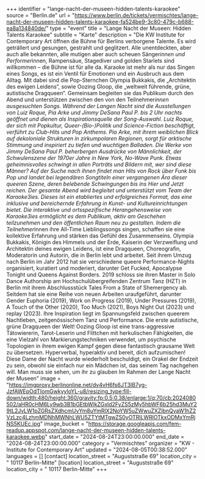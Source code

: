 +++
identifier = "lange-nacht-der-museen-hidden-talents-karaokee"
source = "Berlin.de"
url = "https://www.berlin.de/tickets/vermischtes/lange-nacht-der-museen-hidden-talents-karaokee-fa524be9-3c80-479c-b688-ea8a134840de/"
type = "event"
title = "Lange Nacht der Museen: Hidden Talents Karaokee"
subtitle = "Karte"
description = "Die KW Institute for Contemporary Art öffnen die Bühne für Berlins verborgene Talente. Es wird geträllert und gesungen, gestrahlt und geglitzert. Alle unentdeckten, aber auch alle bekannten, alle mutigen aber auch scheuen Sänger*innen und Performer*innen, Rampensäue, Stagediver und golden Starlets sind willkommen – die Bühne ist für alle da. Karaoke ist mehr als nur das Singen eines Songs, es ist ein Ventil für Emotionen und ein Ausbruch aus dem Alltag. Mit dabei sind die Pop-Sternchen Olympia Bukkakis, die „Architektin des ewigen Leidens“, sowie Oozing Gloop, die „weltweit führende, grüne, autistische Dragqueen“. Gemeinsam begleiten sie das Publikum durch den Abend und unterstützen zwischen den von den Teilnehmer*innen ausgesuchten Songs. Während der Langen Nacht sind die Ausstellungen von Luiz Roque, Pia Arke und Jimmy DeSana  Paul P. bis 2 Uhr nachts geöffnet und dienen als Inspirationsquelle der Song-Auswahl. Luiz Roque, der sich mit Popkultur, Queer-(Bio-)Politik und Science-Fiction beschäftigt, verführt zu Club-Hits und Pop Anthems. Pia Arke, mit ihrem weiblichen Blick auf dekoloniale Strukturen in zirkumpolaren Regionen, sorgt für arktische Stimmung und inspiriert zu tiefen und wuchtigen Balladen. Die Werke von Jimmy DeSana  Paul P. beherbergen Ausdrücke von Männlichkeit, der Schwulenszene der 1970er Jahre in New York, No-Wave  Punk. Etwas geheimnisvolles schwingt in allen Porträts und Bildern mit, wer sind diese Männer? Auf der Suche nach ihnen findet man Hits von Rock über Funk bis Pop und landet bei legendären Songtiteln einer vergangenen Ära dieser queeren Szene, deren belebende Schwingungen bis ins Hier und Jetzt reichen. Der gesamte Abend wird begleitet und unterstützt vom Team der Karaoke3ies. Dieses ist ein etabliertes und erfolgreiches Format, das eine inklusive und bereichernde Erfahrung in Kunst- und Kultureinrichtungen bietet. Die interaktive und ortsspezifische Herangehensweise von Karaoke3ies ermöglicht es dem Publikum, aktiv am Geschehen teilzunehmen und den öffentlichen Raum neu zu gestalten. Indem die Teilnehmer*innen ihre All-Time Lieblingssongs singen, schaffen sie eine kollektive Erfahrung und stärken das Gefühl des Zusammenseins. Olympia Bukkakis, Königin des Himmels und der Erde, Kaiserin der Verzweiflung und Architektin deines ewigen Leidens, ist eine Dragqueen, Choreografin, Moderatorin und Autorin, die in Berlin lebt und arbeitet. Seit ihrem Umzug nach Berlin im Jahr 2012 hat sie verschiedene queere Performance-Nights organisiert, kuratiert und moderiert, darunter Get Fucked, Apocalypse Tonight und Queens Against Borders. 2019 schloss sie ihren Master in Solo Dance Authorship am Hochschulübergreifenden Zentrum Tanz (HZT) in Berlin mit ihrem Abschlussstück Tales From a State of Shemergency ab. Seitdem hat sie eine Reihe von neuen Arbeiten uraufgeführt, darunter Gender Euphoria (2019), Work on Progress (2019), Under Pressures (2019), A Touch of the Other (2020), Too Much (2021), Boys Night Out (2023) und replay (2023). Ihre Inspiration liegt im Spannungsfeld zwischen queerem Nachtleben, zeitgenössischem Tanz und Performance. Die erste autistische, grüne Dragqueen der Welt! Oozing Gloop ist eine trans-aggressive Tätowiererin, Tarot-Leserin und Flittchen mit herkulischen Fähigkeiten, die eine Vielzahl von Markierungstechniken verwendet, um psychische Topologien in ihrem ewigen Kampf gegen diese fantastisch grausame Welt zu übersetzen. Hyperverbal, hyperaktiv und bereit, dich aufzumischen! Diese Dame der Nacht wurde wiederholt beschuldigt, ein Orakel der Endzeit zu sein, obwohl sie einfach nur ein Mädchen ist, das seinem Tag nachgehen will. Man muss sie sehen, um ihr zu glauben Im Rahmen der Lange Nacht der Museen"
image = "https://imgproxy.berlinonline.net/dv4vH6fs6JT3IB7yg-JzfAWEpOdTIomGwkyyIoYL-u8/resizing_type:fill-down/width:480/height:360/gravity:fp:0.5:0.38/enlarge:1/q:70/cb:2024080502/aHR0cHM6Ly9wb3B1bGEtbWlkZGxld2FyZS5zMy5hbWF6b25hd3MuY29tL2JvLW1pZGRsZXdhcmUvYm8uYmRlX2NoYW5uZWwuZXZlbnQvaW1hZ2VzLzc4LzhmMDNhMWNhLWU5ZTYtMTgwZS0yOTRlLWRlOTkxODMxYmRjNS5KUEc.jpg"
image_bucket = "https://storage.googleapis.com/fem-readup.appspot.com/lange-nacht-der-museen-hidden-talents-karaokee.webp"
start_date = "2024-08-24T23:00:00.000"
end_date = "2024-08-24T23:00:00.000"
category = "Vermischtes"
organizer = "KW - Institute for Contemporary Art"
updated = "2024-08-05T00:38:52.000"
languages = []
[contact]
location_street = "Auguststraße 69"
location_city = " 10117 Berlin-Mitte"
[location]
location_street = "Auguststraße 69"
location_city = " 10117 Berlin-Mitte"
+++